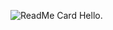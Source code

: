 ![ReadMe Card](https://github-readme-stats.vercel.app/api/pin/?username=JianchengZ&repo=Jianchengz.github.io)
Hello.
